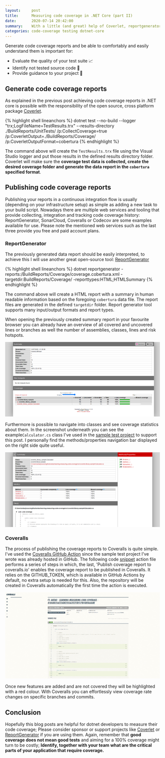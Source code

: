 ```yaml
---
layout:     post
title:      Measuring code coverage in .NET Core (part II)
date:       2020-07-14 20:42:00
summary:    With a little (and great) help of Coverlet, reportgenerator and github actions
categories: code-coverage testing dotnet-core
---
```


Generate code coverage reports and be able to comfortably and easily understand them is important for:
+ Evaluate the quality of your test suite 📈 
+ Identify not tested source code 📝
+ Provide guidance to your project 🔭

## Generate code coverage reports

As explained in the previous post achieving code coverage reports in .NET core is possible with the responsibility of the open source, cross platform package [Coverlet](https://github.com/tonerdo/coverlet "Coverlet source repository").

{% highlight shell lineanchors %}
dotnet test
    --no-build
    --logger "trx;LogFileName=TestResults.trx"
    --results-directory ./BuildReports/UnitTests/
    /p:CollectCoverage=true
    /p:CoverletOutput=./BuildReports/Coverage/
    /p:CoverletOutputFormat=cobertura
{% endhighlight %}

The command above will create the ```TestResults.trx``` file using the Visual Studio logger and put those results in the defined results directory folder. Coverlet will make sure the **coverage test data is collected, create the desired coverage folder and generate the data report in the ```cobertura``` specified format**.

## Publishing code coverage reports

Publishing your reports in a continuous integration flow is usually (depending on your infrastructure setup) as simple as adding a new task to your build script. Nowadays there are multiple web services and tooling that provide collecting, integration and tracking code coverage history: ReportGenerator, SonarCloud, Coveralls or Codecov are some examples available for use. Please note the mentioned web services such as the last three provide you free and paid account plans.

### ReportGenerator

The previously generated data report should be easily interpreted, to achieve this I will use another great open-source tool: [ReportGenerator](https://github.com/danielpalme/ReportGenerator)

{% highlight shell lineanchors %}
dotnet reportgenerator 
    -reports:/BuildReports/Coverage/coverage.cobertura.xml
    -targetdir:BuildReports/Coverage/
    -reporttypes:HTML;HTMLSummary
{% endhighlight %}

The command above will create a HTML report with a summary in human readable information based on the foregoing ```cobertura``` data file. The report files are generated in the defined ```targetdir``` folder. Report generator tool supports many input/output formats and report types. 

When opening the previously created summary report in your favourite browser you can already have an overview of all covered and uncovered lines or branches as well the number of assemblies, classes, lines and risk hotspots.

![dotnet ReportGenerator summary](/images/posts/measuring-code-coverage/reportgenerator-summary.png "Summary screenshot of the dotnet reportgenerator report for the sample test project")

Furthermore is possible to navigate into classes and see coverage statistics about them. In the screenshot underneath you can see the example```Calculator.cs``` class I've used in the [sample test project](https://github.com/antao/learning-measuring-code-coverage) to support this post. I personally find the methods/properties navigation bar displayed on the right side quite useful.

![dotnet ReportGenerator class](/images/posts/measuring-code-coverage/reportgenerator-calculator-class.png "Screenshot of the dotnet reportgenerator report for the sample Calculator.cs class")

### Coveralls

The process of publishing the coverage reports to Coveralls is quite simple. I've used the [Coveralls GitHub Action](https://github.com/marketplace/actions/coveralls-github-action) since the sample test project I've wrote was already hosted in GitHub. The following code [snippet](https://github.com/antao/learning-measuring-code-coverage/blob/master/.github/workflows/dotnetcore.yml) action file performs a series of steps in which, the last, 'Publish coverage report to coveralls.io' enables the coverage report to be published in Coveralls. It relies on the GITHUB_TOKEN, which is available in GitHub Actions by default, no extra setup is needed for this. Also, the repository will be created in Coveralls automatically the first time the action is executed.

![coveralls](/images/posts/measuring-code-coverage/coveralls-coverage-example.png "Screenshot of Coveralls code coverage for the sample Calculator.cs class")

Once new features are added and are not covered they will be highlighted with a red colour. With Coveralls you can effortlessly view coverage rate changes on specific branches and commits.

## Conclusion

Hopefully this blog posts are helpful for dotnet developers to measure their code coverage; Please consider sponsor or support projects like [Coverlet](https://github.com/tonerdo/coverlet "Coverlet GitHub repository") or [ReportGenerator](https://github.com/danielpalme/ReportGenerator "ReportGenerator GitHub repository") if you are using them. Again, remember that **good coverage does not mean good tests** and aiming for a 100% coverage might turn to be costly; **Identify, together with your team what are the critical parts of your application that require coverage.**